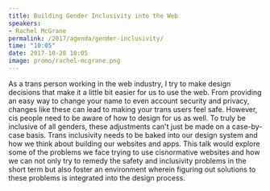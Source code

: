 ```yaml
---
title: Building Gender Inclusivity into the Web
speakers:
- Rachel McGrane
permalink: /2017/agenda/gender-inclusivity/
time: "10:05"
date: 2017-10-28 10:05
image: promo/rachel-mcgrane.png
---
```


As a trans person working in the web industry, I try to make design decisions that make it a little bit easier for us to use the web. From providing an easy way to change your name to even account security and privacy, changes like these can lead to making your trans users feel safe. However, cis people need to be aware of how to design for us as well. To truly be inclusive of all genders, these adjustments can't just be made on a case-by-case basis. Trans inclusivity needs to be baked into our design system and how we think about building our websites and apps. This talk would explore some of the problems we face trying to use cisnormative websites and how we can not only try to remedy the safety and inclusivity problems in the short term but also foster an environment wherein figuring out solutions to these problems is integrated into the design process.
